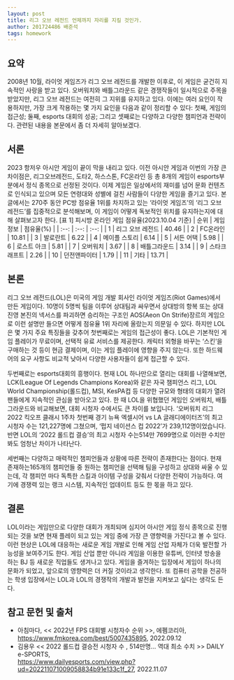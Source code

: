 ```yaml
---
layout: post
title: 리그 오브 레전드 언제까지 자리를 지킬 것인가.
author: 201724486 배준석
tags: homework
---
```


## 요약
 2008년 10월, 라이엇 게임즈가 리그 오브 레전드를 개발한 이후로, 이 게임은 굳건히 지속적인 사랑을 받고 있다. 오버워치와 배틀그라운드 같은 경쟁작들이 일시적으로 주목을 받았지만, 리그 오브 레전드는 여전히 그 지위를 유지하고 있다. 이에는 여러 요인이 작용하지만, 가장 크게 작용하는 몇 가지 요인을 다음과 같이 정리할 수 있다: 첫째, 게임의 접근성; 둘째, esports 대회의 성공; 그리고 셋째로는 다양하고 다양한 챔피언과 전략이다. 관련된 내용을 본문에서 좀 더 자세히 알아보겠다.

## 서론
 2023 항저우 아시안 게임이 끝이 막을 내리고 있다. 이전 아시안 게임과 이번의 가장 큰 차이점은, 리그오브레전드, 도타2, 하스스톤, FC온라인 등 총 8개의 게임이 esports부분에서 정식 종목으로 선정된 것이다. 이제 게임은 일상에서의 재미를 넘어 문화 컨텐츠로 인식되고 있으며 모든 연령대와 성별에 걸친 사람들이 다양한 게임을 즐기고 있다. 본 글에서는 270주 동안 PC방 점유율 1위를 차지하고 있는 ‘라이엇 게임즈’의 ‘리그 오브 레전드’를 집중적으로 분석해보며, 이 게임이 어떻게 독보적인 위치를 유지하는지에 대해 살펴보고자 한다.
    [표 1] 피시방 온라인 게임 점유율(2023.10.04 기준)
| 순위	 | 게임 정보	 | 점유율(%)	 |
| :--: | :--: | :--: |
| 1	 | 리그 오브 레전드	 | 40.46	 |
| 2	 | FC온라인	 | 10.81	 |
| 3	 | 발로란트	 | 6.22	 |
| 4	 | 메이플 스토리	 | 6.14	 |
| 5	 | 서든 어택	 | 5.98	 |
| 6	 | 로스트 아크	 | 5.81	 |
| 7	 | 오버워치	 | 3.67	 |
| 8	 | 배틀그라운드	 | 3.14	 |
| 9	 | 스타크래프트	 | 2.26	 |
| 10	 | 던전앤파이터	 | 1.79	 |
| 11	 | 기타	 | 13.71	 |


## 본론
 리그 오브 레전드(LOL)은 미국의 게임 개발 회사인 라이엇 게임즈(Riot Games)에서 만든 게임이다. 10명이 5명씩 팀을 이루어 상대팀과 싸우면서 상대방의 항복 또는 상대 진영 본진의 넥서스를 파괴하면 승리하는 구조인 AOS(Aeon On Strife)장르의 게임으로 이런 설명만 들으면 어떻게 점유율 1위 자리에 올랐는지 의문일 수 있다. 하지만 LOL은 몇 가지 주요 특징들을 갖추어 
 첫번째로는 게임의 접근성이 좋다. LOL은 기본적인 게임 플레이가 무료이며, 선택적 유료 서비스를 제공한다. 캐릭터 외형을 바꾸는 ‘스킨’을 구매하는 것 등이 현금 결제이며, 이는 게임 플레이에 영향을 주지 않는다. 또한 하드웨어의 요구 사항도 비교적 낮아서 다양한 사용자들이 쉽게 접근할 수 있다. 

 두번째로는 esports대회의 흥행이다. 현재 LOL 하나만으로 열리는 대회를 나열해보면, LCK(League Of Legends Champions Korea)와 같은 자국 챔피언스 리그, LOL World Championship(롤드컵), MSI, KesPA컵 등 다양한 규모와 형태의 대회가 열려 팬들에게 지속적인 관심을 받아오고 있다. 한 때 LOL을 위협했던 게임인 오버워치, 배틀 그라운드와 비교해보면, 대회 시청자 수에서도 큰 차이를 보입니다. ‘오버워치 리그 2022 킥오프 클래시 1주차 첫번째 경기 뉴욕 엑셀시어 vs LA 글래디에이터즈’의 최고 시청자 수는 121,227명에 그쳤으며, ‘펍지 네이션스 컵 2022’가 239,112명이었습니다. 반면 LOL의 ‘2022 롤드컵 결승’의 최고 시청자 수는514만 7699명으로 이러한 수치만 봐도 엄청난 차이가 나타난다.
 
 세번째는 다양하고 매력적인 챔피언들과 상황에 따른 전략이 존재한다는 점이다. 현재 존재하는165개의 챔피언들 중 원하는 챔피언을 선택해 팀을 구성하고 상대와 싸울 수 있는데, 각 챔피언 마다 독특한 스킬과 아이템 구성을 갖춰서 다양한 전략이 가능하다. 
 여기에 경쟁력 있는 랭크 시스템, 지속적인 업데이트 등도 한 몫을 하고 있다.

## 결론
 LOL이라는 게임만으로 다양한 대회가 개최되며 심지어 아시안 게임 정식 종목으로 진행되는 것을 보면 현재 플레이 되고 있는 게임 중에 가장 큰 영향력을 가진다고 볼 수 있다. 이런 현상은 LOL에 대응하는 새로운 게임 개발로 인해 게임 산업 자체가 더욱 발전할 가능성을 보여주기도 한다. 게임 산업 뿐만 아니라 게임을 이용한 유튜버, 인터넷 방송을 하는 BJ 등 새로운 직업들도 생겨나고 있다. 게임을 즐겨하는 입장에서 게임이 하나의 문화가 되었고, 앞으로의 영향력은 더 커질 것이라고 생각한다. 또 컴퓨터 공학을 전공하는 학생 입장에서는 LOL과 LOL의 경쟁작의 개발과 발전을 지켜보고 싶다는 생각도 든다. 

## 참고 문헌 및 출처
 -	아침마다, << 2022년 FPS 대회별 시청자수 순위 >>, 에펨코리아, https://www.fmkorea.com/best/5007435895, 2022.09.12
 -	김용우 << 2022 롤드컵 결승전 시청자 수 , 514만명… 역대 최소 수치 >> DAILY e-SPORTS,  
    https://www.dailyesports.com/view.php?ud=202211071009058834b91e133c1f_27, 2022.11.07

